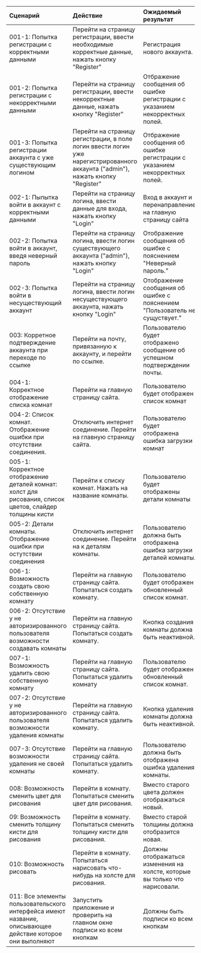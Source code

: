 |Сценарий|Действие|Ожидаемый результат|Фактический результат| Оценка|
|:---|:---|:---|:---|:---|
|001-1: Попытка регистрации с корректными данными| Перейти на страницу регистрации, ввести необходимые корректные данные, нажать кнопку "Register"| Регистрация нового аккаунта.|Регистрация нового аккаунта.|Прошёл|
|001-2: Попытка регистрации с некорректными данными| Перейти на страницу регистрации, ввести некорректные данные, нажать кнопку "Register" | Отбражение сообщения об ошибке регистрации с указанием некорректных полей. |Отбражение сообщения об ошибке регистрации с указанием некорректных полей.|Прошёл|
|001-3: Попытка регистрации аккаунта с уже существующим логином | Перейти на страницу регистрации, в поле логин ввести логин уже нарегистрированного аккаунта ("admin"), нажать кнопку "Register" | Отбражение сообщения об ошибке регистрации с указанием некорректных полей. |Отбражение сообщения об ошибке регистрации с указанием некорректных полей.|Прошёл|
|002-1: Пыпытка войти в аккаунт с корректными данными | Перейти на страницу логина, ввести данные для входа, нажать кнопку "Login"| Вход в аккаунт и перенаправление на главную страницу сайта | Вход в аккаунт и перенаправление на главную страницу сайта |Прошёл|
|002-2: Попытка войти в аккаунт, введя неверный пароль | Перейти на страницу логина, ввести логин существующего аккаунта ("admin"), нажать кнопку "Login"| Отображение сообщения об ошибке с пояснением "Неверный пароль." | Отображение сообщения об ошибке с пояснением "Неверный пароль." |Прошёл|
|002-3: Попытка войти в несуществующий аккаунт | Перейти на страницу логина, ввести логин несуществующего аккаунта, нажать кнопку "Login" | Отображение сообщения об ошибке с пояснением "Пользователь не сущуствует."  | Отображение сообщения об ошибке с пояснением "Пользователь не сущуствует."  |Прошёл|
|003: Корретное подтверждение аккаунта при переходе по ссылке | Перейти на почту, привязанную к аккаунту, и перейти по ссылке. | Пользователю будет отображено сообщение об успешном подтверждении почты. | Пользователю будет отображено сообщение об успешном подтверждении почты. |Прошёл|
|004-1: Корректное отображение списка комнат | Перейти на главную страницу сайта. | Пользователю будет отображен список комнат | Пользователю будет отображен список комнат |Прошёл|
|004-2: Список комнат. Отображение ошибки при отсутствии соединения. | Отключить интернет соединение. Перейти на главную страницу сайта. | Пользователю будет отображена ошибка загрузки комнат | Пользователю будет отображена ошибка загрузки комнат |Прошёл|
|005-1: Корректное отображение деталей комнат: холст для рисования, список цветов, слайдер толщины кисти | Перейти к списку комнат. Нажать на название комнаты. | Пользователю будет отображены детали комнаты | Пользователю будет отображены детали комнаты |Прошёл|
|005-2: Детали комнаты. Отображение ошибки при остутствии соединения | Отключить интернет соединение. Перейти на к деталям комнаты. | Пользователю должна быть отображена ошибка загрузки деталей комнаты. |Ошибка приложения не отобразилась. Отобразилась ошибка браузера|Не прошёл|
|006-1: Возможность создать свою собственную комнату | Перейти на главную страницу сайта. Попытаться создать комнату. | Пользователю будет отображен обновленный список комнат. | Пользователю будет отображен обновленный список комнат. |Прошёл|
|006-2: Отсутствие у не авторизированного пользователя возможности создавать комнаты | Перейти на главную страницу сайта. Попытаться создать комнату. | Кнопка создания комнаты должна быть неактивной. |Кнопка создания комнаты активна|Не прошёл|
|007-1: Возможность удалить свою собственную комнату | Перейти на главную страницу сайта. Попытаться удалить комнату | Пользователю будет отображен обновленный список комнат. | Пользователю будет отображен обновленный список комнат. |Прошёл|
|007-2: Отсутствие у не авторизированного пользователя возможности удаления комнаты | Перейти на главную страницу сайта. Попытаться удалить комнату. | Кнопка удаления комнаты должна быть неактивной. | Кнопка удаления комнаты должна быть неактивной. |Прошёл|
|007-3: Отсутствие возможности удаления не своей комнаты | Перейти на главную страницу сайта. Попытаться удалить комнату. | Пользователю должна быть отображена ошибка удаления комнаты. |Комната удалилась, ошибка не отобразилась|Не прошёл|
|008: Возможность сменить цвет для рисования | Перейти в комнату. Попытаться сменить цвет для рисования. | Вместо старого цвета должен отображаться новый. | Вместо старого цвета должен отображаться новый. |Прошёл|
|09: Возможность сменить толщину кисти для рисования | Перейти в комнату. Попытаться сменить толщину кисти для рисования. | Вместо старой толщины должна отобразится новая. | Вместо старой толщины должна отобразится новая. |Прошёл|
|010: Возможность рисовать | Перейти в комнату. Попытаться нарисовать что-нибудь на холсте для рисования. | Должны отображаться изменения на холсте, которые вы только что нарисовали. | Должны отображаться изменения на холсте, которые вы только что нарисовали. |Прошёл|
|011: Все элементы пользовательского интерфейса имеют название, описывающее действие которое они выполняют | Запустить приложение и проверить на главном окне подписи ко всем кнопкам | Должны быть подписи ко всем кнопкам |Есть подписи ко всем кнопкам|Прошёл|

